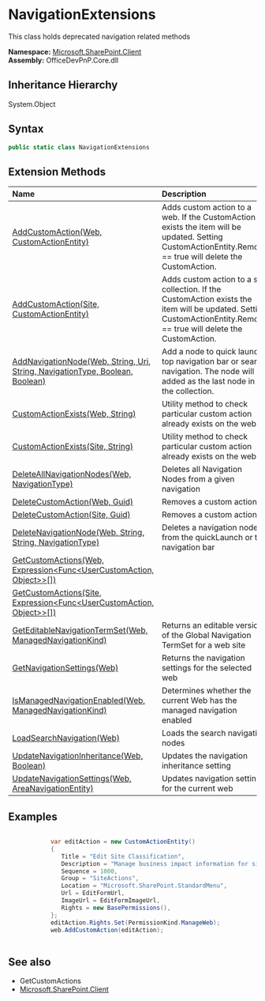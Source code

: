 # NavigationExtensions
 This class holds deprecated navigation related methods   

**Namespace:** [Microsoft.SharePoint.Client](Microsoft.SharePoint.Client.md)  
**Assembly:** OfficeDevPnP.Core.dll  
## Inheritance Hierarchy
System.Object  
## Syntax
```C#
public static class NavigationExtensions
```
## Extension Methods
|**Name**|**Description**|
|:-----|:-----|
| [AddCustomAction(Web, CustomActionEntity)](Microsoft.SharePoint.Client.NavigationExtensions.c58ae7f0.md) | Adds custom action to a web. If the CustomAction exists the item will be updated. Setting CustomActionEntity.Remove == true will delete the CustomAction.
| [AddCustomAction(Site, CustomActionEntity)](Microsoft.SharePoint.Client.NavigationExtensions.c238735d.md) | Adds custom action to a site collection. If the CustomAction exists the item will be updated. Setting CustomActionEntity.Remove == true will delete the CustomAction.
| [AddNavigationNode(Web, String, Uri, String, NavigationType, Boolean, Boolean)](Microsoft.SharePoint.Client.NavigationExtensions.379f276c.md) | Add a node to quick launch, top navigation bar or search navigation. The node will be added as the last node in the collection.
| [CustomActionExists(Web, String)](Microsoft.SharePoint.Client.NavigationExtensions.45893840.md) | Utility method to check particular custom action already exists on the web
| [CustomActionExists(Site, String)](Microsoft.SharePoint.Client.NavigationExtensions.d520d62a.md) | Utility method to check particular custom action already exists on the web
| [DeleteAllNavigationNodes(Web, NavigationType)](Microsoft.SharePoint.Client.NavigationExtensions.bfcb26ce.md) | Deletes all Navigation Nodes from a given navigation
| [DeleteCustomAction(Web, Guid)](Microsoft.SharePoint.Client.NavigationExtensions.4bb46a7f.md) | Removes a custom action
| [DeleteCustomAction(Site, Guid)](Microsoft.SharePoint.Client.NavigationExtensions.f2016670.md) | Removes a custom action
| [DeleteNavigationNode(Web, String, String, NavigationType)](Microsoft.SharePoint.Client.NavigationExtensions.54c91f2e.md) | Deletes a navigation node from the quickLaunch or top navigation bar
| [GetCustomActions(Web, Expression<Func<UserCustomAction, Object>>[])](Microsoft.SharePoint.Client.NavigationExtensions.eac0e89b.md) | 
| [GetCustomActions(Site, Expression<Func<UserCustomAction, Object>>[])](Microsoft.SharePoint.Client.NavigationExtensions.fc5b2546.md) | 
| [GetEditableNavigationTermSet(Web, ManagedNavigationKind)](Microsoft.SharePoint.Client.NavigationExtensions.12efa587.md) | Returns an editable version of the Global Navigation TermSet for a web site
| [GetNavigationSettings(Web)](Microsoft.SharePoint.Client.NavigationExtensions.c72dbb5.md) | Returns the navigation settings for the selected web
| [IsManagedNavigationEnabled(Web, ManagedNavigationKind)](Microsoft.SharePoint.Client.NavigationExtensions.60d1127.md) | Determines whether the current Web has the managed navigation enabled
| [LoadSearchNavigation(Web)](Microsoft.SharePoint.Client.NavigationExtensions.4bb1e553.md) | Loads the search navigation nodes
| [UpdateNavigationInheritance(Web, Boolean)](Microsoft.SharePoint.Client.NavigationExtensions.c7232652.md) | Updates the navigation inheritance setting
| [UpdateNavigationSettings(Web, AreaNavigationEntity)](Microsoft.SharePoint.Client.NavigationExtensions.419cdf55.md) | Updates navigation settings for the current web
## Examples
```C#

            var editAction = new CustomActionEntity()
            {
               Title = "Edit Site Classification",
               Description = "Manage business impact information for site collection or sub sites.",
               Sequence = 1000,
               Group = "SiteActions",
               Location = "Microsoft.SharePoint.StandardMenu",
               Url = EditFormUrl,
               ImageUrl = EditFormImageUrl,
               Rights = new BasePermissions(),
            };
            editAction.Rights.Set(PermissionKind.ManageWeb);
            web.AddCustomAction(editAction);
            
```

## See also
- GetCustomActions
- [Microsoft.SharePoint.Client](Microsoft.SharePoint.Client.md)

